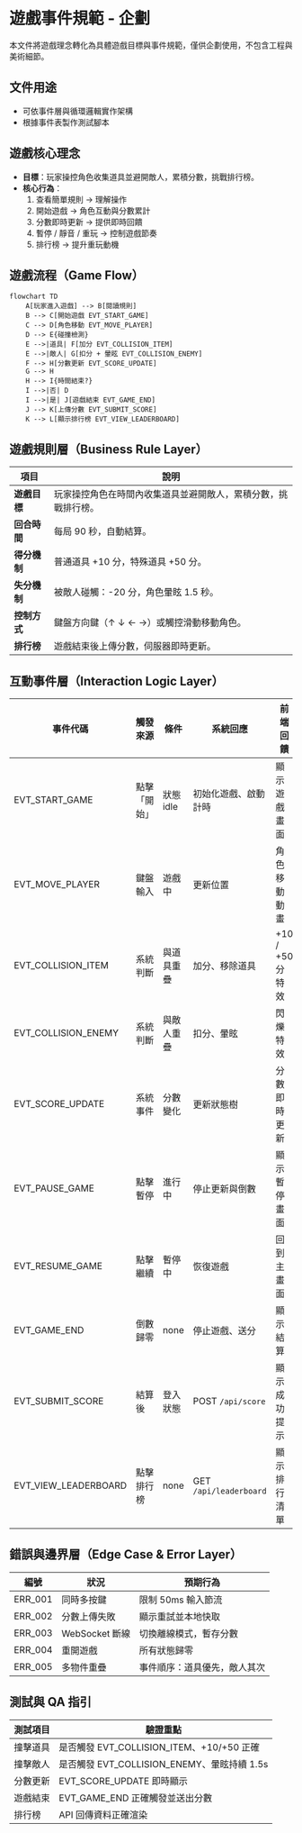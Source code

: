 # 遊戲事件規範 - 企劃

本文件將遊戲理念轉化為具體遊戲目標與事件規範，僅供企劃使用，不包含工程與美術細節。

## 文件用途

- 可依事件層與循環邏輯實作架構
- 根據事件表製作測試腳本

## 遊戲核心理念

- **目標**：玩家操控角色收集道具並避開敵人，累積分數，挑戰排行榜。
- **核心行為**：
  1. 查看簡單規則 → 理解操作
  2. 開始遊戲 → 角色互動與分數累計
  3. 分數即時更新 → 提供即時回饋
  4. 暫停 / 靜音 / 重玩 → 控制遊戲節奏
  5. 排行榜 → 提升重玩動機

## 遊戲流程（Game Flow）

```mermaid
flowchart TD
    A[玩家進入遊戲] --> B[閱讀規則]
    B --> C[開始遊戲 EVT_START_GAME]
    C --> D[角色移動 EVT_MOVE_PLAYER]
    D --> E{碰撞檢測}
    E -->|道具| F[加分 EVT_COLLISION_ITEM]
    E -->|敵人| G[扣分 + 暈眩 EVT_COLLISION_ENEMY]
    F --> H[分數更新 EVT_SCORE_UPDATE]
    G --> H
    H --> I{時間結束?}
    I -->|否| D
    I -->|是| J[遊戲結束 EVT_GAME_END]
    J --> K[上傳分數 EVT_SUBMIT_SCORE]
    K --> L[顯示排行榜 EVT_VIEW_LEADERBOARD]
```

## 遊戲規則層（Business Rule Layer）

| 項目         | 說明                                                           |
| ------------ | -------------------------------------------------------------- |
| **遊戲目標** | 玩家操控角色在時間內收集道具並避開敵人，累積分數，挑戰排行榜。 |
| **回合時間** | 每局 90 秒，自動結算。                                         |
| **得分機制** | 普通道具 +10 分，特殊道具 +50 分。                             |
| **失分機制** | 被敵人碰觸：-20 分，角色暈眩 1.5 秒。                          |
| **控制方式** | 鍵盤方向鍵（↑ ↓ ← →）或觸控滑動移動角色。                      |
| **排行榜**   | 遊戲結束後上傳分數，伺服器即時更新。                           |

## 互動事件層（Interaction Logic Layer）

| 事件代碼             | 觸發來源     | 條件       | 系統回應               | 前端回饋         |
| -------------------- | ------------ | ---------- | ---------------------- | ---------------- |
| EVT_START_GAME       | 點擊「開始」 | 狀態 idle  | 初始化遊戲、啟動計時   | 顯示遊戲畫面     |
| EVT_MOVE_PLAYER      | 鍵盤輸入     | 遊戲中     | 更新位置               | 角色移動動畫     |
| EVT_COLLISION_ITEM   | 系統判斷     | 與道具重疊 | 加分、移除道具         | +10 / +50 分特效 |
| EVT_COLLISION_ENEMY  | 系統判斷     | 與敵人重疊 | 扣分、暈眩             | 閃爍特效         |
| EVT_SCORE_UPDATE     | 系統事件     | 分數變化   | 更新狀態樹             | 分數即時更新     |
| EVT_PAUSE_GAME       | 點擊暫停     | 進行中     | 停止更新與倒數         | 顯示暫停畫面     |
| EVT_RESUME_GAME      | 點擊繼續     | 暫停中     | 恢復遊戲               | 回到主畫面       |
| EVT_GAME_END         | 倒數歸零     | none       | 停止遊戲、送分         | 顯示結算         |
| EVT_SUBMIT_SCORE     | 結算後       | 登入狀態   | POST `/api/score`      | 顯示成功提示     |
| EVT_VIEW_LEADERBOARD | 點擊排行榜   | none       | GET `/api/leaderboard` | 顯示排行清單     |

## 錯誤與邊界層（Edge Case & Error Layer）

| 編號    | 狀況           | 預期行為                     |
| ------- | -------------- | ---------------------------- |
| ERR_001 | 同時多按鍵     | 限制 50ms 輸入節流           |
| ERR_002 | 分數上傳失敗   | 顯示重試並本地快取           |
| ERR_003 | WebSocket 斷線 | 切換離線模式，暫存分數       |
| ERR_004 | 重開遊戲       | 所有狀態歸零                 |
| ERR_005 | 多物件重疊     | 事件順序：道具優先，敵人其次 |

## 測試與 QA 指引

| 測試項目 | 驗證重點                                    |
| -------- | ------------------------------------------- |
| 撞擊道具 | 是否觸發 EVT_COLLISION_ITEM、+10/+50 正確   |
| 撞擊敵人 | 是否觸發 EVT_COLLISION_ENEMY、暈眩持續 1.5s |
| 分數更新 | EVT_SCORE_UPDATE 即時顯示                   |
| 遊戲結束 | EVT_GAME_END 正確觸發並送出分數             |
| 排行榜   | API 回傳資料正確渲染                        |
